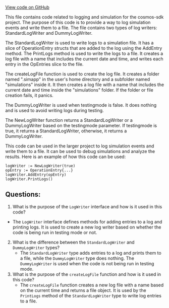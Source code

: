 [View code on GitHub](https://github.com/cosmos/cosmos-sdk.git/x/simulation/log.go)

This file contains code related to logging and simulation for the cosmos-sdk project. The purpose of this code is to provide a way to log simulation events and write them to a file. The file contains two types of log writers: StandardLogWriter and DummyLogWriter. 

The StandardLogWriter is used to write logs to a simulation file. It has a slice of OperationEntry structs that are added to the log using the AddEntry method. The PrintLogs method is used to write the logs to a file. It creates a log file with a name that includes the current date and time, and writes each entry in the OpEntries slice to the file. 

The createLogFile function is used to create the log file. It creates a folder named ".simapp" in the user's home directory and a subfolder named "simulations" inside it. It then creates a log file with a name that includes the current date and time inside the "simulations" folder. If the folder or file creation fails, it panics. 

The DummyLogWriter is used when testingmode is false. It does nothing and is used to avoid writing logs during testing. 

The NewLogWriter function returns a StandardLogWriter or a DummyLogWriter based on the testingmode parameter. If testingmode is true, it returns a StandardLogWriter, otherwise, it returns a DummyLogWriter. 

This code can be used in the larger project to log simulation events and write them to a file. It can be used to debug simulations and analyze the results. Here is an example of how this code can be used:

```
logWriter := NewLogWriter(true)
opEntry := OperationEntry{...}
logWriter.AddEntry(opEntry)
logWriter.PrintLogs()
```
## Questions: 
 1. What is the purpose of the `LogWriter` interface and how is it used in this code?
   - The `LogWriter` interface defines methods for adding entries to a log and printing logs. It is used to create a new log writer based on whether the code is being run in testing mode or not.
2. What is the difference between the `StandardLogWriter` and `DummyLogWriter` types?
   - The `StandardLogWriter` type adds entries to a log and prints them to a file, while the `DummyLogWriter` type does nothing. The `DummyLogWriter` is used when the code is not being run in testing mode.
3. What is the purpose of the `createLogFile` function and how is it used in this code?
   - The `createLogFile` function creates a new log file with a name based on the current time and returns a file object. It is used by the `PrintLogs` method of the `StandardLogWriter` type to write log entries to a file.